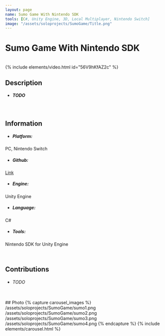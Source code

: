 ```yaml
---
layout: page
name: Sumo Game With Nintendo SDK
tools: [C#, Unity Engine, 3D, Local Multiplayer, Nintendo Switch]
image: "/assets/soloprojects/SumoGame/Title.png"
---
```


# Sumo Game With Nintendo SDK

<br>
{% include elements/video.html id="56V9hKfAZ2c" %}

## Description
- ##### TODO

<br>

## Information
- ##### **Platform**: 
PC, Nintendo Switch
- ##### **Github**: 
[Link](https://github.com/JinhyunChoi-DEV/SimpleSumoGame)
- ##### **Engine**: 
Unity Engine
- ##### **Language**: 
C#
- ##### **Tools**: 
Nintendo SDK for Unity Engine

<br>

## Contributions
 - ###### TODO

<br>
## Photo
{% capture carousel_images %}
/assets/soloprojects/SumoGame/sumo1.png
/assets/soloprojects/SumoGame/sumo2.png
/assets/soloprojects/SumoGame/sumo3.png
/assets/soloprojects/SumoGame/sumo4.png
{% endcapture %}
{% include elements/carousel.html %}